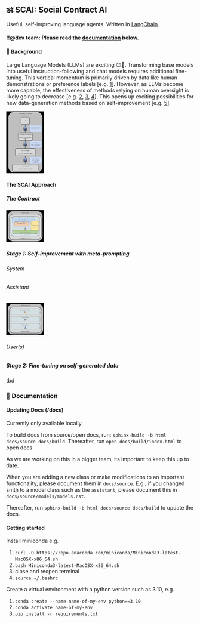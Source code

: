 ##  🕉️ SCAI: Social Contract AI

Useful, self-improving language agents. Written in [LangChain](https://github.com/hwchase17/langchain).

#### ‼️@dev team: Please read the [documentation](#documentation) below.
 
#### 📖 Background
Large Language Models (LLMs) are exciting 😍🚀. Transforming base models into useful instruction-following and chat models requires additional fine-tuning. This vertical momentum is primarily driven by data like human demonstrations or preference labels  [e.g. [1](https://proceedings.neurips.cc/paper_files/paper/2022/file/b1efde53be364a73914f58805a001731-Paper-Conference.pdf)]. However, as LLMs become more capable, the effectiveness of methods relying on human oversight is likely going to decrease [e.g. [2](https://arxiv.org/pdf/1606.06565.pdf), [3](https://arxiv.org/pdf/2211.03540.pdf), [4](https://arxiv.org/pdf/2212.08073.pdf)]. This opens up exciting possibilities for new data-generation methods based on self-improvement [e.g. [5](https://noahgoodman.substack.com/p/meta-prompt-a-simple-self-improving)].


<p align="left">
    <img src="assets/stack.jpg" alt="contract" width="20%">
</p>


#### The SCAI Approach

##### The Contract
<p align="left">
    <img src="assets/contract.jpg" alt="contract" width="20%">
</p>



##### Stage 1: Self-improvement with meta-prompting

###### System

###### Assistant
<p align="left">
    <img src="assets/assistant.jpg" alt="contract" width="20%">
</p>

###### User(s)

##### Stage 2: Fine-tuning on self-generated data
tbd


### 📖 Documentation
<a name="documentation"></a>

#### Updating Docs (/docs)
Currently only available locally.

To build docs from source/open docs, run:
`sphinx-build -b html docs/source docs/build`. Thereafter, run `open docs/build/index.html` to open docs. 

As we are working on this in a bigger team, its important to keep this up to date.

When you are adding a new class or make modifications to an important functionality, please document them in `docs/source`. 
E.g., if you changed smth to a model class such as the `assistant`, please document this in `docs/source/models/models.rst`.

Thereafter, run `sphinx-build -b html docs/source docs/build` to update the docs.

#### Getting started 
Install miniconda e.g. 
1. `curl -O https://repo.anaconda.com/miniconda/Miniconda3-latest-MacOSX-x86_64.sh`
2. `bash Miniconda3-latest-MacOSX-x86_64.sh`
3. close and reopen terminal
4. `source ~/.bashrc`

Create a virtual environment with a python version such as 3.10, e.g. 
1. `conda create --name name-of-my-env python==3.10`
2. `conda activate name-of-my-env`
3. `pip install -r requirements.txt`

